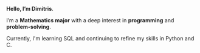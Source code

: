 **Hello, I’m Dimitris**.

I’m a **Mathematics major** with a deep interest in **programming** and **problem-solving**.

Currently, I'm learning SQL and continuing to refine my skills in Python and C.

<!---
dimtsanto/dimtsanto is a ✨ special ✨ repository because its `README.md` (this file) appears on your GitHub profile.
You can click the Preview link to take a look at your changes.
--->
